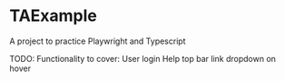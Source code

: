 # TAExample
A project to practice Playwright and Typescript

TODO: Functionality to cover:
User login 
Help top bar link dropdown on hover
